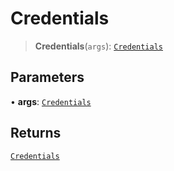 # Credentials

> **Credentials**(`args`): [`Credentials`](reference/interfaces/Credentials.md)

## Parameters

• **args**: [`Credentials`](reference/interfaces/Credentials.md)

## Returns

[`Credentials`](reference/interfaces/Credentials.md)
